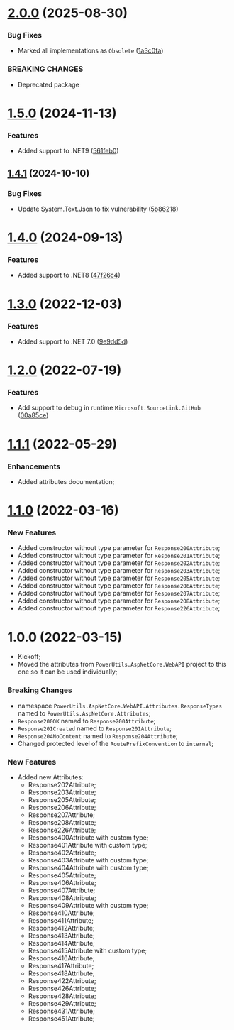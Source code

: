 # [2.0.0](https://github.com/TechNobre/PowerUtils.AspNetCore.Extensions/compare/v1.5.0...v2.0.0) (2025-08-30)


### Bug Fixes

* Marked all implementations as `Obsolete` ([1a3c0fa](https://github.com/TechNobre/PowerUtils.AspNetCore.Extensions/commit/1a3c0faa0975b9f22fcc7746173e8563c4658b1b))


### BREAKING CHANGES

* Deprecated package

# [1.5.0](https://github.com/TechNobre/PowerUtils.AspNetCore.Extensions/compare/v1.4.1...v1.5.0) (2024-11-13)


### Features

* Added support to .NET9 ([561feb0](https://github.com/TechNobre/PowerUtils.AspNetCore.Extensions/commit/561feb01ac87e56b4ecec11dc2c5a7e94f0d7422))

## [1.4.1](https://github.com/TechNobre/PowerUtils.AspNetCore.Extensions/compare/v1.4.0...v1.4.1) (2024-10-10)


### Bug Fixes

* Update System.Text.Json to fix vulnerability ([5b86218](https://github.com/TechNobre/PowerUtils.AspNetCore.Extensions/commit/5b862180411b29fcb1067db51013ffbd343728c5))

# [1.4.0](https://github.com/TechNobre/PowerUtils.AspNetCore.Extensions/compare/v1.3.0...v1.4.0) (2024-09-13)


### Features

* Added support to .NET8 ([47f26c4](https://github.com/TechNobre/PowerUtils.AspNetCore.Extensions/commit/47f26c415509ad3de0afae702ffe781e6143c302))

# [1.3.0](https://github.com/TechNobre/PowerUtils.AspNetCore.Extensions/compare/v1.2.0...v1.3.0) (2022-12-03)


### Features

* Added support to .NET 7.0 ([9e9dd5d](https://github.com/TechNobre/PowerUtils.AspNetCore.Extensions/commit/9e9dd5d94ef354a65abaeff3e42f43a4a6c86ebb))

# [1.2.0](https://github.com/TechNobre/PowerUtils.AspNetCore.Extensions/compare/v1.1.1...v1.2.0) (2022-07-19)


### Features

* Add support to debug in runtime `Microsoft.SourceLink.GitHub` ([00a85ce](https://github.com/TechNobre/PowerUtils.AspNetCore.Extensions/commit/00a85ce0292f5a47c8bde2b1b0b681bd9fc4aee4))

# [1.1.1](https://github.com/TechNobre/PowerUtils.AspNetCore.Extensions/compare/v1.1.0...v1.1.1) (2022-05-29)


### Enhancements

* Added attributes documentation;




# [1.1.0](https://github.com/TechNobre/PowerUtils.AspNetCore.Extensions/compare/v1.0.0...v1.1.0) (2022-03-16)


### New Features
- Added constructor without type parameter for `Response200Attribute`;
- Added constructor without type parameter for `Response201Attribute`;
- Added constructor without type parameter for `Response202Attribute`;
- Added constructor without type parameter for `Response203Attribute`;
- Added constructor without type parameter for `Response205Attribute`;
- Added constructor without type parameter for `Response206Attribute`;
- Added constructor without type parameter for `Response207Attribute`;
- Added constructor without type parameter for `Response208Attribute`;
- Added constructor without type parameter for `Response226Attribute`;




# 1.0.0 (2022-03-15)

- Kickoff;
- Moved the attributes from `PowerUtils.AspNetCore.WebAPI` project to this one so it can be used individually;


### Breaking Changes

- namespace `PowerUtils.AspNetCore.WebAPI.Attributes.ResponseTypes` named to `PowerUtils.AspNetCore.Attributes`;
- `Response200OK` named to `Response200Attribute`;
- `Response201Created` named to `Response201Attribute`;
- `Response204NoContent` named to `Response204Attribute`;
- Changed protected level of the `RoutePrefixConvention` to `internal`;


### New Features

- Added new Attributes:
  - Response202Attribute;
  - Response203Attribute;
  - Response205Attribute;
  - Response206Attribute;
  - Response207Attribute;
  - Response208Attribute;
  - Response226Attribute;
  - Response400Attribute with custom type;
  - Response401Attribute with custom type;
  - Response402Attribute;
  - Response403Attribute with custom type;
  - Response404Attribute with custom type;
  - Response405Attribute;
  - Response406Attribute;
  - Response407Attribute;
  - Response408Attribute;
  - Response409Attribute with custom type;
  - Response410Attribute;
  - Response411Attribute;
  - Response412Attribute;
  - Response413Attribute;
  - Response414Attribute;
  - Response415Attribute with custom type;
  - Response416Attribute;
  - Response417Attribute;
  - Response418Attribute;
  - Response422Attribute;
  - Response426Attribute;
  - Response428Attribute;
  - Response429Attribute;
  - Response431Attribute;
  - Response451Attribute;
